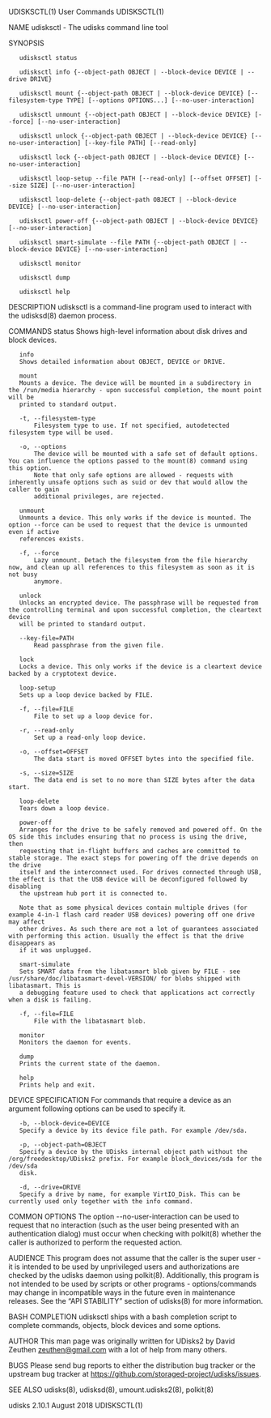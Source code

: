 UDISKSCTL(1)								 User Commands								  UDISKSCTL(1)

NAME
       udisksctl - The udisks command line tool

SYNOPSIS

       udisksctl status

       udisksctl info {--object-path OBJECT | --block-device DEVICE | --drive DRIVE}

       udisksctl mount {--object-path OBJECT | --block-device DEVICE} [--filesystem-type TYPE] [--options OPTIONS...] [--no-user-interaction]

       udisksctl unmount {--object-path OBJECT | --block-device DEVICE} [--force] [--no-user-interaction]

       udisksctl unlock {--object-path OBJECT | --block-device DEVICE} [--no-user-interaction] [--key-file PATH] [--read-only]

       udisksctl lock {--object-path OBJECT | --block-device DEVICE} [--no-user-interaction]

       udisksctl loop-setup --file PATH [--read-only] [--offset OFFSET] [--size SIZE] [--no-user-interaction]

       udisksctl loop-delete {--object-path OBJECT | --block-device DEVICE} [--no-user-interaction]

       udisksctl power-off {--object-path OBJECT | --block-device DEVICE} [--no-user-interaction]

       udisksctl smart-simulate --file PATH {--object-path OBJECT | --block-device DEVICE} [--no-user-interaction]

       udisksctl monitor

       udisksctl dump

       udisksctl help

DESCRIPTION
       udisksctl is a command-line program used to interact with the udisksd(8) daemon process.

COMMANDS
       status
	   Shows high-level information about disk drives and block devices.

       info
	   Shows detailed information about OBJECT, DEVICE or DRIVE.

       mount
	   Mounts a device. The device will be mounted in a subdirectory in the /run/media hierarchy - upon successful completion, the mount point will be
	   printed to standard output.

	   -t, --filesystem-type
	       Filesystem type to use. If not specified, autodetected filesystem type will be used.

	   -o, --options
	       The device will be mounted with a safe set of default options. You can influence the options passed to the mount(8) command using this option.
	       Note that only safe options are allowed - requests with inherently unsafe options such as suid or dev that would allow the caller to gain
	       additional privileges, are rejected.

       unmount
	   Unmounts a device. This only works if the device is mounted. The option --force can be used to request that the device is unmounted even if active
	   references exists.

	   -f, --force
	       Lazy unmount. Detach the filesystem from the file hierarchy now, and clean up all references to this filesystem as soon as it is not busy
	       anymore.

       unlock
	   Unlocks an encrypted device. The passphrase will be requested from the controlling terminal and upon successful completion, the cleartext device
	   will be printed to standard output.

	   --key-file=PATH
	       Read passphrase from the given file.

       lock
	   Locks a device. This only works if the device is a cleartext device backed by a cryptotext device.

       loop-setup
	   Sets up a loop device backed by FILE.

	   -f, --file=FILE
	       File to set up a loop device for.

	   -r, --read-only
	       Set up a read-only loop device.

	   -o, --offset=OFFSET
	       The data start is moved OFFSET bytes into the specified file.

	   -s, --size=SIZE
	       The data end is set to no more than SIZE bytes after the data start.

       loop-delete
	   Tears down a loop device.

       power-off
	   Arranges for the drive to be safely removed and powered off. On the OS side this includes ensuring that no process is using the drive, then
	   requesting that in-flight buffers and caches are committed to stable storage. The exact steps for powering off the drive depends on the drive
	   itself and the interconnect used. For drives connected through USB, the effect is that the USB device will be deconfigured followed by disabling
	   the upstream hub port it is connected to.

	   Note that as some physical devices contain multiple drives (for example 4-in-1 flash card reader USB devices) powering off one drive may affect
	   other drives. As such there are not a lot of guarantees associated with performing this action. Usually the effect is that the drive disappears as
	   if it was unplugged.

       smart-simulate
	   Sets SMART data from the libatasmart blob given by FILE - see /usr/share/doc/libatasmart-devel-VERSION/ for blobs shipped with libatasmart. This is
	   a debugging feature used to check that applications act correctly when a disk is failing.

	   -f, --file=FILE
	       File with the libatasmart blob.

       monitor
	   Monitors the daemon for events.

       dump
	   Prints the current state of the daemon.

       help
	   Prints help and exit.

DEVICE SPECIFICATION
       For commands that require a device as an argument following options can be used to specify it.

       -b, --block-device=DEVICE
	   Specify a device by its device file path. For example /dev/sda.

       -p, --object-path=OBJECT
	   Specify a device by the UDisks internal object path without the /org/freedesktop/UDisks2 prefix. For example block_devices/sda for the /dev/sda
	   disk.

       -d, --drive=DRIVE
	   Specify a drive by name, for example VirtIO_Disk. This can be currently used only together with the info command.

COMMON OPTIONS
       The option --no-user-interaction can be used to request that no interaction (such as the user being presented with an authentication dialog) must occur
       when checking with polkit(8) whether the caller is authorized to perform the requested action.

AUDIENCE
       This program does not assume that the caller is the super user - it is intended to be used by unprivileged users and authorizations are checked by the
       udisks daemon using polkit(8). Additionally, this program is not intended to be used by scripts or other programs - options/commands may change in
       incompatible ways in the future even in maintenance releases. See the “API STABILITY” section of udisks(8) for more information.

BASH COMPLETION
       udisksctl ships with a bash completion script to complete commands, objects, block devices and some options.

AUTHOR
       This man page was originally written for UDisks2 by David Zeuthen <zeuthen@gmail.com> with a lot of help from many others.

BUGS
       Please send bug reports to either the distribution bug tracker or the upstream bug tracker at https://github.com/storaged-project/udisks/issues.

SEE ALSO
       udisks(8), udisksd(8), umount.udisks2(8), polkit(8)

udisks 2.10.1								  August 2018								  UDISKSCTL(1)
